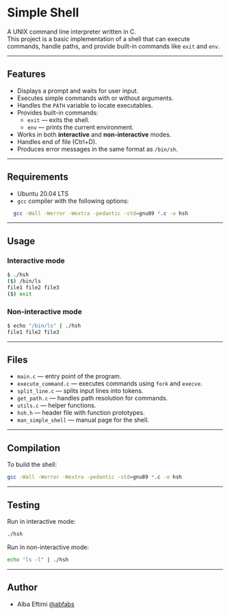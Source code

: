 # Simple Shell

A UNIX command line interpreter written in C.  
This project is a basic implementation of a shell that can execute commands, handle paths, and provide built-in commands like `exit` and `env`.

---

## Features

- Displays a prompt and waits for user input.
- Executes simple commands with or without arguments.
- Handles the `PATH` variable to locate executables.
- Provides built-in commands:
  - `exit` — exits the shell.
  - `env` — prints the current environment.
- Works in both **interactive** and **non-interactive** modes.
- Handles end of file (Ctrl+D).
- Produces error messages in the same format as `/bin/sh`.

---

## Requirements

- Ubuntu 20.04 LTS
- `gcc` compiler with the following options:
```bash
  gcc -Wall -Werror -Wextra -pedantic -std=gnu89 *.c -o hsh
```

---

## Usage

### Interactive mode

```bash
$ ./hsh
($) /bin/ls
file1 file2 file3
($) exit
```

### Non-interactive mode

```bash
$ echo "/bin/ls" | ./hsh
file1 file2 file3
```

---

## Files

* `main.c` — entry point of the program.
* `execute_command.c` — executes commands using `fork` and `execve`.
* `split_line.c` — splits input lines into tokens.
* `get_path.c` — handles path resolution for commands.
* `utils.c` — helper functions.
* `hsh.h` — header file with function prototypes.
* `man_simple_shell` — manual page for the shell.

---

## Compilation

To build the shell:

```bash
gcc -Wall -Werror -Wextra -pedantic -std=gnu89 *.c -o hsh
```

---

## Testing

Run in interactive mode:

```bash
./hsh
```

Run in non-interactive mode:

```bash
echo "ls -l" | ./hsh
```

---

## Author

- Alba Eftimi [@abfabs](https://github.com/abfabs)

```